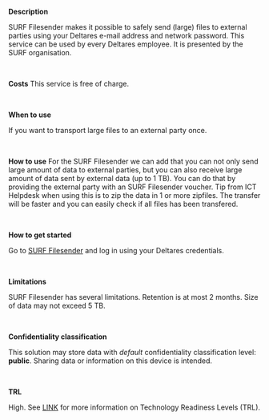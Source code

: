 **Description**

SURF Filesender makes it possible to safely send (large) files to external parties using your Deltares e-mail address and network password. This service can be used by every Deltares employee. It is presented by the SURF organisation.

&nbsp;

**Costs**
This service is free of charge.

&nbsp;

**When to use**

If you want to transport large files to an external party once.

&nbsp;

**How to use**
For the SURF Filesender we can add that you can not only send large amount of data to external parties, but you can also receive large amount of data sent by external data (up to 1 TB). You can do that by providing the external party with an SURF Filesender voucher. Tip from ICT Helpdesk when using this is to zip the data in 1 or more zipfiles. The transfer will be faster and you can easily check if all files has been transfered.

&nbsp;

**How to get started**

Go to [SURF Filesender](https://www.surf.nl/diensten/surffilesender) and log in using your Deltares credentials.

&nbsp;

**Limitations**

SURF Filesender has several limitations. Retention is at most 2 months. Size of data may not exceed 5 TB.

&nbsp;

**Confidentiality classification**

This solution may store data with _default_ confidentiality classification level: __public__. Sharing data or information on this device is intended.

&nbsp;

**TRL**

High. See [LINK](/storagefinder/trl) for more information on Technology Readiness Levels (TRL).
